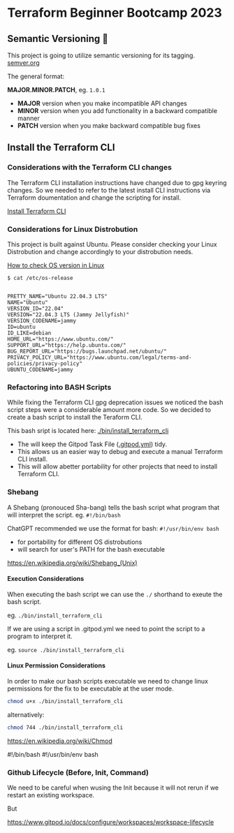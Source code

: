 # Terraform Beginner Bootcamp 2023

## Semantic Versioning 🧙

This project is going to utilize semantic versioning for its tagging.
[semver.org](https://semver.org/)


The general format:

**MAJOR.MINOR.PATCH**, eg. `1.0.1`

- **MAJOR** version when you make incompatible API changes
- **MINOR** version when you add functionality in a backward compatible manner
- **PATCH** version when you make backward compatible bug fixes

## Install the Terraform CLI

### Considerations with the Terraform CLI changes
The Terraform CLI installation instructions have changed due to gpg keyring changes. So we needed to refer to the latest install CLI instructions via Terraform doumentation and change the scripting for install.

[Install Terraform CLI](https://developer.hashicorp.com/terraform/tutorials/aws-get-started/install-cli)

### Considerations for Linux Distrobution

This project is built against Ubuntu.
Please consider checking your Linux Distrobution and change accordingly to your distrobution needs.

[How to check OS version in Linux](https://www.cyberciti.biz/faq/how-to-check-os-version-in-linux-command-line/)

```
$ cat /etc/os-release


PRETTY_NAME="Ubuntu 22.04.3 LTS"
NAME="Ubuntu"
VERSION_ID="22.04"
VERSION="22.04.3 LTS (Jammy Jellyfish)"
VERSION_CODENAME=jammy
ID=ubuntu
ID_LIKE=debian
HOME_URL="https://www.ubuntu.com/"
SUPPORT_URL="https://help.ubuntu.com/"
BUG_REPORT_URL="https://bugs.launchpad.net/ubuntu/"
PRIVACY_POLICY_URL="https://www.ubuntu.com/legal/terms-and-policies/privacy-policy"
UBUNTU_CODENAME=jammy
```

### Refactoring into BASH Scripts

While fixing the Terraform CLI gpg deprecation issues we noticed the bash script steps were a considerable amount more code. So we decided to create a bash script to install the Teraform CLI.

This bash sript is located here: [./bin/install_terraform_cli](./bin/install_terraform_cli)

- The will keep the Gitpod Task File ([.gitpod.yml](.gitpod.yml)) tidy.
- This allows us an easier way to debug and execute a manual Terraform CLI install.
- This will allow abetter portability for other projects that need to install Terraform CLI.

### Shebang

A Shebang (pronouced Sha-bang) tells the bash script what program that will interpret the script. eg. `#!/bin/bash`

ChatGPT recommended we use the format for bash: `#!/usr/bin/env bash`

- for portability for different OS distrobutions
- will search for user's PATH for the bash executable

https://en.wikipedia.org/wiki/Shebang_(Unix)
#### Execution Considerations

When executing the bash script we can use the `./` shorthand to exeute the bash script.

eg. `./bin/install_terraform_cli`

If we are using a script in .gitpod.yml we need to point the script to a program to interpret it.

eg. `source ./bin/install_terraform_cli`


#### Linux Permission Considerations

In order to make our bash scripts executable we need to change linux permissions for the fix to be executable at the user mode.

```sh
chmod u+x ./bin/install_terraform_cli
```

alternatively:

```sh
chmod 744 ./bin/install_terraform_cli
```

https://en.wikipedia.org/wiki/Chmod

#!/bin/bash
#!/usr/bin/env bash

### Github Lifecycle (Before, Init, Command)

We need to be careful when wusing the Init because it will not rerun if we restart an existing workspace.

But

https://www.gitpod.io/docs/configure/workspaces/workspace-lifecycle